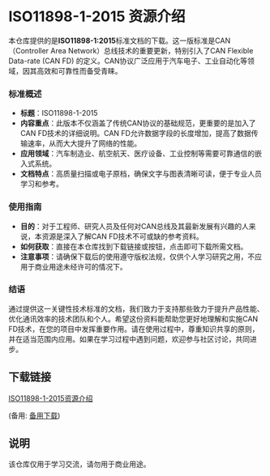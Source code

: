 # ISO11898-1-2015 资源介绍

本仓库提供的是**ISO11898-1:2015**标准文档的下载。这一版标准是CAN（Controller Area Network）总线技术的重要更新，特别引入了CAN Flexible Data-rate (CAN FD) 的定义。CAN协议广泛应用于汽车电子、工业自动化等领域，因其高效和可靠性而备受青睐。

### 标准概述

- **标题**：ISO11898-1-2015
- **内容重点**：此版本不仅涵盖了传统CAN协议的基础规范，更重要的是加入了CAN FD技术的详细说明。CAN FD允许数据字段的长度增加，提高了数据传输速率，从而大大提升了网络的性能。
- **应用领域**：汽车制造业、航空航天、医疗设备、工业控制等需要可靠通信的嵌入式系统。
- **文档特点**：高质量扫描或电子原档，确保文字与图表清晰可读，便于专业人员学习和参考。

### 使用指南

- **目的**：对于工程师、研究人员及任何对CAN总线及其最新发展有兴趣的人来说，本资源是深入了解CAN FD技术不可或缺的参考资料。
- **如何获取**：直接在本仓库找到下载链接或按钮，点击即可下载所需文档。
- **注意事项**：请确保下载后的使用遵守版权法规，仅供个人学习研究之用，不应用于商业用途未经许可的情况下。

### 结语

通过提供这一关键性技术标准的文档，我们致力于支持那些致力于提升产品性能、优化通讯效率的技术团队和个人。希望这份资料能帮助您更好地理解和实施CAN FD技术，在您的项目中发挥重要作用。请在使用过程中，尊重知识共享的原则，并在适当范围内应用。如果在学习过程中遇到问题，欢迎参与社区讨论，共同进步。

## 下载链接
[ISO11898-1-2015资源介绍](https://pan.quark.cn/s/6a92987260f4) 

(备用: [备用下载](https://pan.baidu.com/s/14mCkEroLs87gbxU8-eBIeg?pwd=1234))

## 说明

该仓库仅用于学习交流，请勿用于商业用途。
